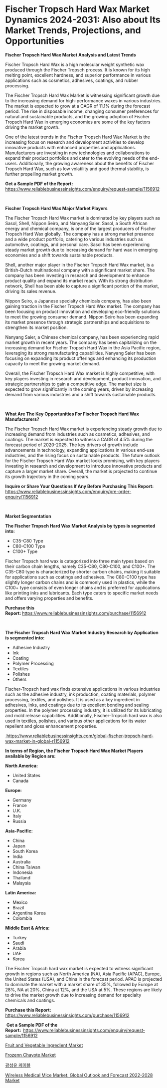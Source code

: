 <p><h1>Fischer Tropsch Hard Wax Market Dynamics 2024-2031: Also about Its Market Trends, Projections, and Opportunities</h1></p><p><strong>Fischer Tropsch Hard Wax Market Analysis and Latest Trends</strong></p>
<p><p>Fischer Tropsch Hard Wax is a high molecular weight synthetic wax produced through the Fischer Tropsch process. It is known for its high melting point, excellent hardness, and superior performance in various applications such as cosmetics, adhesives, coatings, and rubber processing.</p><p>The Fischer Tropsch Hard Wax Market is witnessing significant growth due to the increasing demand for high-performance waxes in various industries. The market is expected to grow at a CAGR of 11.1% during the forecast period. The rise in disposable income, changing consumer preferences for natural and sustainable products, and the growing adoption of Fischer Tropsch Hard Wax in emerging economies are some of the key factors driving the market growth.</p><p>One of the latest trends in the Fischer Tropsch Hard Wax Market is the increasing focus on research and development activities to develop innovative products with enhanced properties and applications. Manufacturers are investing in new technologies and collaborations to expand their product portfolios and cater to the evolving needs of the end-users. Additionally, the growing awareness about the benefits of Fischer Tropsch Hard Wax, such as low volatility and good thermal stability, is further propelling market growth.</p></p>
<p><strong>Get a Sample PDF of the Report:&nbsp;</strong> <a href="https://www.reliablebusinessinsights.com/enquiry/request-sample/1156912">https://www.reliablebusinessinsights.com/enquiry/request-sample/1156912</a></p>
<p>&nbsp;</p>
<p><strong>Fischer Tropsch Hard Wax Major Market Players</strong></p>
<p><p>The Fischer Tropsch Hard Wax market is dominated by key players such as Sasol, Shell, Nippon Seiro, and Nanyang Saier. Sasol, a South African energy and chemical company, is one of the largest producers of Fischer Tropsch Hard Wax globally. The company has a strong market presence and a wide product portfolio, catering to various industries such as automotive, coatings, and personal care. Sasol has been experiencing steady market growth due to increasing demand for hard wax in emerging economies and a shift towards sustainable products.</p><p>Shell, another major player in the Fischer Tropsch Hard Wax market, is a British-Dutch multinational company with a significant market share. The company has been investing in research and development to enhance product quality and expand its market reach. With its strong distribution network, Shell has been able to capture a significant portion of the market, driving its sales revenue.</p><p>Nippon Seiro, a Japanese specialty chemicals company, has also been gaining traction in the Fischer Tropsch Hard Wax market. The company has been focusing on product innovation and developing eco-friendly solutions to meet the growing consumer demand. Nippon Seiro has been expanding its market presence through strategic partnerships and acquisitions to strengthen its market position.</p><p>Nanyang Saier, a Chinese chemical company, has been experiencing rapid market growth in recent years. The company has been capitalizing on the increasing demand for Fischer Tropsch Hard Wax in the Asia Pacific region, leveraging its strong manufacturing capabilities. Nanyang Saier has been focusing on expanding its product offerings and enhancing its production capacity to meet the growing market demand.</p><p>Overall, the Fischer Tropsch Hard Wax market is highly competitive, with key players investing in research and development, product innovation, and strategic partnerships to gain a competitive edge. The market size is expected to grow significantly in the coming years, driven by increasing demand from various industries and a shift towards sustainable products.</p></p>
<p>&nbsp;</p>
<p><strong>What Are The Key Opportunities For Fischer Tropsch Hard Wax Manufacturers?</strong></p>
<p><p>The Fischer Tropsch Hard Wax market is experiencing steady growth due to increasing demand from industries such as cosmetics, adhesives, and coatings. The market is expected to witness a CAGR of 4.5% during the forecast period of 2020-2025. The key drivers of growth include advancements in technology, expanding applications in various end-use industries, and the rising focus on sustainable products. The future outlook for the Fischer Tropsch Hard Wax market looks promising, with key players investing in research and development to introduce innovative products and capture a larger market share. Overall, the market is projected to continue its growth trajectory in the coming years.</p></p>
<p><strong>Inquire or Share Your Questions If Any Before Purchasing This Report:</strong> <a href="https://www.reliablebusinessinsights.com/enquiry/pre-order-enquiry/1156912">https://www.reliablebusinessinsights.com/enquiry/pre-order-enquiry/1156912</a></p>
<p>&nbsp;</p>
<p><strong>Market Segmentation</strong></p>
<p><strong>The Fischer Tropsch Hard Wax Market Analysis by types is segmented into:</strong></p>
<p><ul><li>C35-C80 Type</li><li>C80-C100 Type</li><li>C100+ Type</li></ul></p>
<p><p>Fischer Tropsch hard wax is categorized into three main types based on their carbon chain lengths, namely C35-C80, C80-C100, and C100+. The C35-C80 type is characterized by shorter carbon chains, making it suitable for applications such as coatings and adhesives. The C80-C100 type has slightly longer carbon chains and is commonly used in plastics, while the C100+ type consists of even longer chains and is preferred for applications like printing inks and lubricants. Each type caters to specific market needs and offers varying properties and benefits.</p></p>
<p><strong>Purchase this Report:&nbsp;</strong><a href="https://www.reliablebusinessinsights.com/purchase/1156912">https://www.reliablebusinessinsights.com/purchase/1156912</a></p>
<p>&nbsp;</p>
<p><strong>The Fischer Tropsch Hard Wax Market Industry Research by Application is segmented into:</strong></p>
<p><ul><li>Adhesive Industry</li><li>Ink</li><li>Coating</li><li>Polymer Processing</li><li>Textiles</li><li>Polishes</li><li>Others</li></ul></p>
<p><p>Fischer-Tropsch hard wax finds extensive applications in various industries such as the adhesive industry, ink production, coating materials, polymer processing, textiles, and polishes. It is used as a key ingredient in adhesives, inks, and coatings due to its excellent bonding and sealing properties. In the polymer processing industry, it is utilized for its lubricating and mold release capabilities. Additionally, Fischer-Tropsch hard wax is also used in textiles, polishes, and various other applications for its water repellent and gloss enhancement properties.</p></p>
<p><a href="https://www.reliablebusinessinsights.com/global-fischer-tropsch-hard-wax-market-in-global-r1156912">&nbsp;https://www.reliablebusinessinsights.com/global-fischer-tropsch-hard-wax-market-in-global-r1156912</a></p>
<p><strong>In terms of Region, the Fischer Tropsch Hard Wax Market Players available by Region are:</strong></p>
<p>
    <p> <strong> North America: </strong>
        <ul>
            <li>United States</li>
            <li>Canada</li>
        </ul>
        </p> 
    <p> <strong> Europe: </strong>
        <ul>
            <li>Germany</li>
            <li>France</li>
            <li>U.K.</li>
            <li>Italy</li>
            <li>Russia</li>
        </ul>
        </p> 
    <p> <strong> Asia-Pacific: </strong>
        <ul>
            <li>China</li>
            <li>Japan</li>
            <li>South Korea</li>
            <li>India</li>
            <li>Australia</li>
            <li>China Taiwan</li>
            <li>Indonesia</li>
            <li>Thailand</li>
            <li>Malaysia</li>
        </ul>
        </p> 
    <p> <strong> Latin America: </strong>
        <ul>
            <li>Mexico</li>
            <li>Brazil</li>
            <li>Argentina Korea</li>
            <li>Colombia</li>
        </ul>
        </p> 
    <p> <strong> Middle East & Africa: </strong>
        <ul>
            <li>Turkey</li>
            <li>Saudi</li>
            <li>Arabia</li>
            <li>UAE</li>
            <li>Korea</li>
        </ul>
    </p>
    </p>
<p><p>The Fischer Tropsch hard wax market is expected to witness significant growth in regions such as North America (NA), Asia Pacific (APAC), Europe, the United States (USA), and China in the forecast period. APAC is projected to dominate the market with a market share of 35%, followed by Europe at 28%, NA at 20%, China at 12%, and the USA at 5%. These regions are likely to drive the market growth due to increasing demand for specialty chemicals and coatings.</p></p>
<p><strong>Purchase this Report: </strong><a href="https://www.reliablebusinessinsights.com/purchase/1156912">https://www.reliablebusinessinsights.com/purchase/1156912</a></p>
<p>&nbsp;<strong>Get a Sample PDF of the Report:&nbsp;&nbsp;</strong><a href="https://www.reliablebusinessinsights.com/enquiry/request-sample/1156912">https://www.reliablebusinessinsights.com/enquiry/request-sample/1156912</a></p>
<p><strong></strong></p>
<p><p><a href="https://medium.com/@kaceyrath00/fruit-and-vegetable-ingredient-market-size-is-growing-at-cagr-of-6-8-f1c2a0b41016">Fruit and Vegetable Ingredient Market</a></p><p><a href="https://medium.com/@samleffler/frozenn-chayote-market-size-share-analysis-growth-trends-forecasts-2024-2031-ad464d4156e1">Frozenn Chayote Market</a></p><p><a href="https://github.com/AnthonyWratten/Market-Research-Report-List-1/blob/main/2793379124652.md">광섬유 케이블</a></p><p><a href="https://github.com/sardarp081/Market-Research-Report-List-1/blob/main/wireless-medical-mice-market-global-outlook-and-forecast-2022-2028-market.md">Wireless Medical Mice Market, Global Outlook and Forecast 2022-2028 Market</a></p></p>